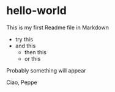 # hello-world

This is my first Readme file in Markdown 
- try this
- and this
    * then this
    * or this

Probably something will appear

Ciao, Peppe
